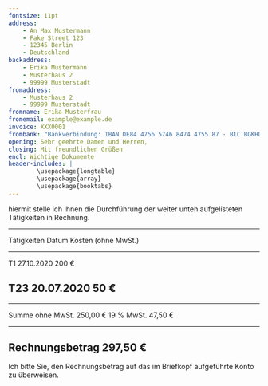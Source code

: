 ```yaml
---
fontsize: 11pt
address:
    - An Max Mustermann
    - Fake Street 123
    - 12345 Berlin
    - Deutschland
backaddress:
    - Erika Mustermann
    - Musterhaus 2
    - 99999 Musterstadt
fromaddress:
    - Musterhaus 2
    - 99999 Musterstadt
fromname: Erika Musterfrau
fromemail: example@example.de
invoice: XXX0001
frombank: "Bankverbindung: IBAN DE84 4756 5746 8474 4755 87 · BIC BGKHDEFG055\\Steuernummer: 75/246/38746"
opening: Sehr geehrte Damen und Herren,
closing: Mit freundlichen Grüßen
encl: Wichtige Dokumente
header-includes: |
        \usepackage{longtable}
        \usepackage{array}
        \usepackage{booktabs}
---
```

hiermit stelle ich Ihnen die Durchführung der weiter unten aufgelisteten Tätigkeiten in Rechnung.

-------------------------------------------------------------------------
Tätigkeiten                               Datum       Kosten (ohne MwSt.)
----------------------------------------- ---------- --------------------
T1                                        27.10.2020                200 €

T23                                       20.07.2020                 50 €
-------------------------------------------------------------------------


----------------- ----------
Summe ohne MwSt.    250,00 €
19 % MwSt.           47,50 €
----------------- ----------
Rechnungsbetrag     297,50 €
----------------------------

Ich bitte Sie, den Rechnungsbetrag auf das im Briefkopf aufgeführte Konto zu überweisen.


